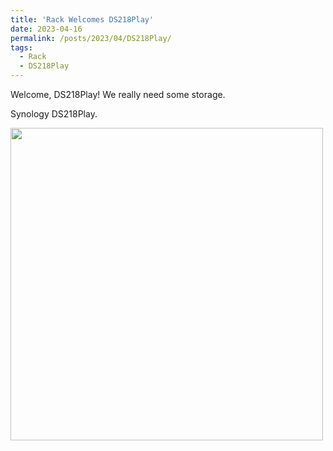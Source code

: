 ```yaml
---
title: 'Rack Welcomes DS218Play'
date: 2023-04-16
permalink: /posts/2023/04/DS218Play/
tags:
  - Rack
  - DS218Play
---
```


Welcome, DS218Play! We really need some storage.

Synology DS218Play.


<img src='/images/blogs/DS218Play.jpg' width="500px">
